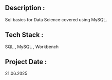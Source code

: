 ## Description :
Sql basics for Data Science covered using MySQL.

## Tech Stack : 
SQL , MySQL , Workbench

## Project Date :
21.06.2025